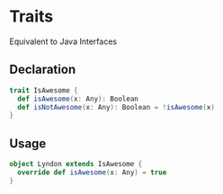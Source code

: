 # Traits
Equivalent to Java Interfaces

## Declaration
```scala
trait IsAwesome {
  def isAwesome(x: Any): Boolean
  def isNotAwesome(x: Any): Boolean = !isAwesome(x)
}
```

## Usage
```scala
object Lyndon extends IsAwesome {
  override def isAwesome(x: Any) = true
}
```

